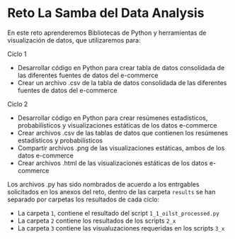 # Reto La Samba del Data Analysis
En este reto aprenderemos Bibliotecas de Python y herramientas de visualización de datos, que utilizaremos para:

Ciclo 1
- Desarrollar código en Python para crear tabla de datos consolidada de las
diferentes fuentes de datos del e-commerce
- Crear un archivo .csv de la tabla de datos consolidada de las diferentes
fuentes de datos del e-commerce


Ciclo 2
- Desarrollar código en Python para crear resúmenes estadísticos,
probabilísticos y visualizaciones estáticas de los datos e-commerce
- Crear archivos .csv de las tablas de datos que contienen los
resúmenes estadísticos y probabilísticos
- Compartir archivos .png de las visualizaciones estáticas, ambos de
los datos e-commerce
- Crear archivos .html de las visualizaciones estáticas de los datos
e-commerce

Los archivos .py has sido nombrados de acuerdo a los entrgables solicitados en los anexos del reto, dentro de las carpeta `results` se han separado por carpetas los resultados de cada ciclo:
- La carpeta `1`, contiene el resultado del script `1_1_oilst_processed.py`
- La carpeta `2` contiene los resultados de los scripts `2_x`
- La carpeta `3` contiene las visualuzaciones requeridas en los scripts `3_x`

